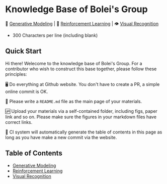 # Knowledge Base of Bolei's Group

:camera_flash: [Generative Modeling](#) | :robot: [Reinforcement Learning](#) | :eye: [Visual Recognition](#)

* 300 Characters per line (including blank)

## Quick Start

Hi there! Welecome to the knowledge base of Bolei's Group. For a contributor who wish to construct this base together, please follow these principles:

:desktop_computer:  Do everything at Github website. You don't have to create a PR, a simple online commit is OK.

:notebook_with_decorative_cover: Please write a `README.md` file as the main page of your materials.

:up: Upload your materials via a self-contained folder, including figs, paper link and so on. Please make sure the figures in your markdown files have correct links.

:pencil: CI system will automatically generate the table of contents in this page as long as you have make a new commit via the website.



## Table of Contents

<!--DIVIDER_DO_NOT_EDIT_ANYTHING_BELOW_THIS_LINE-->
* [Generative Modeling](#)
* [Reinforcement Learning](#)
* [Visual Recognition](#)
